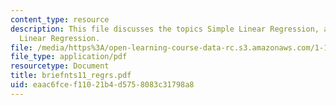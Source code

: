 ```yaml
---
content_type: resource
description: This file discusses the topics Simple Linear Regression, and Multiple
  Linear Regression.
file: /media/https%3A/open-learning-course-data-rc.s3.amazonaws.com/1-151-probability-and-statistics-in-engineering-spring-2005/eaac6fcef11021b4d5758083c31798a8_briefnts11_regrs.pdf
file_type: application/pdf
resourcetype: Document
title: briefnts11_regrs.pdf
uid: eaac6fce-f110-21b4-d575-8083c31798a8
---
```

